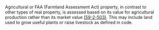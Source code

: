 Agricultural or FAA (Farmland Assessment Act) property, in contrast to other types of real property, is assessed based on its value for agricultural production rather than its market value [(59-2-503)](https://le.utah.gov/xcode/Title59/Chapter2/59-2-S503.html?v=C59-2-S503_2025010120250507). This may include land used to grow useful plants or raise livestock as defined in code.
